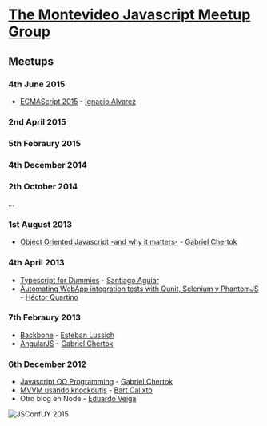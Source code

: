# [The Montevideo Javascript Meetup Group](http://www.meetup.com/mvd-js)

## Meetups

### 4th June 2015
* [ECMAScript 2015](https://docs.google.com/presentation/d/1LUTFz7mNReNCIvCObZFjwPcavZ83dZV5qpNZdNGOZJc/edit?usp=sharing) - [Ignacio Alvarez](http://github.com/nachoaIvarez)

### 2nd April 2015

### 5th Febraury 2015

### 4th December 2014

### 2th October 2014

*...*

### 1st August 2013

* [Object Oriented Javascript -and why it matters-](http://www.slideshare.net/cherta/object-oriented-javascript-25025600) - [Gabriel Chertok](https://github.com/cherta)

### 4th April 2013

* [Typescript for Dummies](https://speakerdeck.com/santiagoaguiar/typescript-for-dummies) - [Santiago Aguiar](https://twitter.com/santiaguiar)
* [Automating WebApp integration tests with Qunit, Selenium y PhantomJS](https://speakerdeck.com/cphoton/automatizando-pruebas-unitarias-y-de-integracion-en-aplicaciones-web) - [Héctor Quartino](https://twitter.com/cphoton)

### 7th Febraury 2013

* [Backbone](https://speakerdeck.com/elussich/introduccion-a-backbone-dot-js) - [Esteban Lussich](https://speakerdeck.com/elussich/introduccion-a-backbone-dot-js)
* [AngularJS](http://www.cherta.info/es/meetup-js-febrero/) - [Gabriel Chertok](https://github.com/cherta)

### 6th December 2012

* [Javascript OO Programming](http://www.cherta.info/es/meetupjs/) - [Gabriel Chertok](https://github.com/cherta)
* [MVVM usando knockoutjs](http://learn.knockoutjs.com/) - [Bart Calixto ](https://twitter.com/bartmax)
* Otro blog en Node - [Eduardo Veiga](https://github.com/cinemascop89)

![JSConfUY 2015](https://pbs.twimg.com/media/CDdmeWEWYAAXbia.jpg:large)
